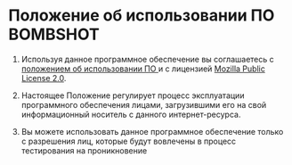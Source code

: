 # Положение об использовании ПО BOMBSHOT

1. Используя данное программное обеспечение вы соглашаетесь с <a href="https://github.com/boumer7/bombshot/REGULATIONS.md"> положением об использовании ПО </a> и с лицензией <a href="https://github.com/boumer7/bombshot/blob/main/LICENSE">Mozilla Public License 2.0</a>.
 
2. Настоящее Положение регулирует процесс эксплуатации программного обеспечения лицами, загрузившими его на свой информационный носитель с данного интернет-ресурса.

3. Вы можете использовать данное программное обеспечение только с разрешения лиц, которые будут вовлечены в процесс тестирования на проникновение

